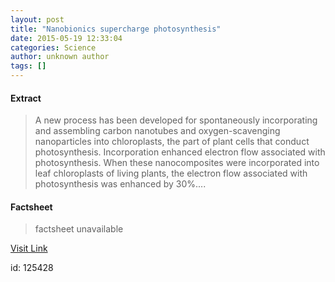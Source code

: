 ```yaml
---
layout: post
title: "Nanobionics supercharge photosynthesis"
date: 2015-05-19 12:33:04
categories: Science
author: unknown author
tags: []
---
```



#### Extract
>A new process has been developed for spontaneously incorporating and assembling carbon nanotubes and oxygen-scavenging nanoparticles into chloroplasts, the part of plant cells that conduct photosynthesis. Incorporation enhanced electron flow associated with photosynthesis. When these nanocomposites were incorporated into leaf chloroplasts of living plants, the electron flow associated with photosynthesis was enhanced by 30%....

#### Factsheet
>factsheet unavailable

[Visit Link](http://feeds.sciencedaily.com/~r/sciencedaily/~3/7GzdrkuVGi8/150519083304.htm)

id:  125428
